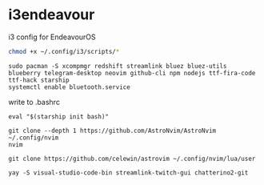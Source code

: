 # i3endeavour
i3 config for EndeavourOS

```bash
chmod +x ~/.config/i3/scripts/*
```

```
sudo pacman -S xcompmgr redshift streamlink bluez bluez-utils blueberry telegram-desktop neovim github-cli npm nodejs ttf-fira-code ttf-hack starship
systemctl enable bluetooth.service
```
write to .bashrc
```
eval "$(starship init bash)"
```
```
git clone --depth 1 https://github.com/AstroNvim/AstroNvim ~/.config/nvim
nvim
```
```
git clone https://github.com/celewin/astrovim ~/.config/nvim/lua/user
```
```
yay -S visual-studio-code-bin streamlink-twitch-gui chatterino2-git 
```

